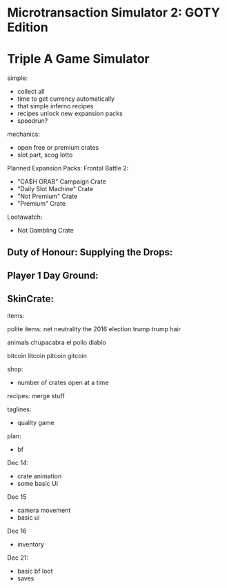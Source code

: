# Microtransaction Simulator 2: GOTY Edition
# Triple A Game Simulator

simple:
- collect all
- time to get currency automatically
- that simple inferno recipes
- recipes unlock new expansion packs
- speedrun?

mechanics:
- open free or premium crates
- slot part, scog lotto

Planned Expansion Packs:
Frontal Battle 2:
- "CA$H GRAB" Campaign Crate
- "Daily Slot Machine" Crate
- "Not Premium" Crate
- "Premium" Crate

Lootawatch:
- Not Gambling Crate

Duty of Honour: Supplying the Drops:
- 
Player 1 Day Ground:
-

SkinCrate:
- 

items:

polite items:
net neutrality
the 2016 election
trump
trump hair

animals
chupacabra
el pollo diablo

bitcoin
litcoin
pitcoin
gitcoin


shop:
- number of crates open at a time

recipes:
merge stuff


taglines:
- quality game

plan:
- bf


Dec 14:
- crate animation
- some basic UI

Dec 15
- camera movement
- basic ui

Dec 16
- inventory

Dec 21:
- basic bf loot
- saves